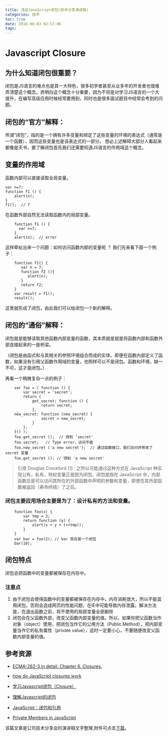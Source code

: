 ```yaml
---
title: 浅谈JavaScript闭包(技术分享演讲稿)
categories: 技术
toc: true
date: 2016-08-03 02:57:06
tags:
---
```


# Javascript Closure

## 为什么知道闭包很重要？
闭包是JS语言的难点也是其一大特色，很多初学者甚至从业多年的开发者也很难弄清楚这个概念。弄明白这个概念十分重要，因为不但是对学习JS语言的一个大提升，在编写高级应用时候经常要用到，同时也是很多面试题目中经常会考到的问题。

## 闭包的“官方”解释：
所谓“闭包”，指的是一个拥有许多变量和绑定了这些变量的环境的表达式（通常是一个函数），因而这些变量也是该表达式的一部分。
想必上述解释大部分人看起来都像是天书，要了解闭包首先我们还需要知道JS语言的作用域这个概念。

## 变量的作用域
函数内部可以直接读取全局变量。

	var n=7;
	function f1 () {
		alert(n);
	}
	f1();  // 7

在函数外部自然无法读取函数内的局部变量。

		function f1 () {
		  var n=7;
		}
		alert(n);  // error

这样牵扯出来一个问题：如何访问函数内部的变量呢 ？
我们先来看下面一个例子：

		function f1() {
		   var n = 7;
		   function f2 (){
		      alert(n);
		   }
		   return f2;
		}
		var result = f1();
		result();
这里就形成了闭包，由此我们可以给闭包一个新的解释。

## 闭包的“通俗”解释：
闭包就是能够读取其他函数内部变量的函数，其本质就是就是将函数内部和函数外部连接起来的一座桥梁。

（闭包是由函式和与其相关的参照环境组合而成的实体。即便在函数内部定义了函数，如果没有引用父函数作用域的变量，也照样可以不是闭包。函数和环境，缺一不可，这才是闭包。）

再看一个稍微复杂一点的例子：

		var foo = ( function () {
		    var secret = 'secret';
		    return {
		        get_secret: function () {
		            return secret;
		        },
		new_secret: function (new_secret) {
		            secret = new_secret;
		        }
		    };
		}() );
		foo.get_secret ();  // 得到 ‘secret'
		foo.secret;   // Type error，访问不能
		foo.new_secret ('a new secret');  // 通过函数接口，我们访问并修改了 secret 变量
		foo.get_secret (); // 得到 'a new secret'

>引用 Douglas Crockford [1] :
>之所以可能通过这种方式在 JavaScript 种实现公有，私有，特权变量正是因为闭包，闭包是指在 JavaScript 中，内部函数总是可以访问其所在的外部函数中声明的参数和变量，即使在其外部函数被返回（寿命终结）了之后。

### 闭包主要应用场合主要是为了：设计私有的方法和变量。

		function foo(x) {
		    var tmp = 3;
		    return function (y) {
		        alert(x + y + (++tmp));
		    }
		}
		var bar = foo(2); // bar 现在是一个闭包
		bar(10);

## 闭包特点
闭包会把函数中的变量都被保存在内存中。
### 注意点
1. 由于闭包会使得函数中的变量都被保存在内存中，内存消耗很大，所以不能滥用闭包，否则会造成网页的性能问题，在IE中可能导致内存泄露。解决方法是，在退出函数之前，将不使用的局部变量全部删除
2. 闭包会在父函数外部，改变父函数内部变量的值。所以，如果你把父函数当作对象（object）使用，把闭包当作它的公用方法（Public Method），把内部变量当作它的私有属性（private value），这时一定要小心，不要随便改变父函数内部变量的值。

## 参考资源
* [ECMA-262-3 in detail. Chapter 6. Closures.](http://dmitrysoshnikov.com/ecmascript/chapter-6-closures/)

* [how do JavaScript closures work](http://stackoverflow.com/questions/111102/how-do-javascript-closures-work)

* [学习Javascript闭包（Closure）](http://www.ruanyifeng.com/blog/2009/08/learning_javascript_closures.html)

* [理解Javascript的闭包](http://coolshell.cn/articles/6731.html)

* [JavaScript：闭包和引用](http://bonsaiden.github.io/JavaScript-Garden/zh/#function.closures)

* [Private Members in JavaScript](http://www.crockford.com/javascript/private.html)


该篇文章是公司技术分享会的演讲稿文字整理,附件可点击[下载](http://7i7gok.com1.z0.glb.clouddn.com/javascript_closure_ppt.pdf)。
